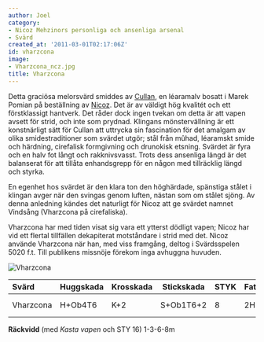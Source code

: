 ```yaml
---
author: Joel
category:
- Nicoz Mehzinors personliga och ansenliga arsenal
- Svärd
created_at: '2011-03-01T02:17:06Z'
id: vharzcona
image:
- Vharzcona_ncz.jpg
title: Vharzcona
---
```

Detta graciösa melorsvärd smiddes av [Cullan], en léaramalv bosatt i Marek Pomian på beställning av [Nicoz]. Det är av väldigt hög kvalitét och ett förstklassigt hantverk. Det råder dock ingen tvekan om detta är att vapen avsett för strid, och inte som prydnad. Klingans mönstervällning är ett konstnärligt sätt för Cullan att uttrycka sin fascination för det amalgam av olika smidestraditioner som svärdet utgör; stål från mûhad, léaramskt smide och härdning, cirefalisk formgivning och drunokisk etsning. Svärdet är fyra och en halv fot långt och rakknivsvasst. Trots dess ansenliga längd är det balanserat för att tillåta enhandsgrepp för en någon med tillräcklig längd och styrka.

En egenhet hos svärdet är den klara ton den höghärdade, spänstiga stålet i klingan avger när den svingas genom luften, nästan som om stålet sjöng. Av denna anledning kändes det naturligt för Nicoz att ge svärdet namnet Vindsång (Vharzcona på cirefaliska).

Vharzcona har med tiden visat sig vara ett ytterst dödligt vapen; Nicoz har vid ett flertal tillfällen dekapiterat motståndare i strid med det.
Nicoz använde Vharzcona när han, med viss framgång, deltog i Svärdsspelen 5020 f.t. Till publikens missnöje förekom inga avhuggna huvuden.

![Vharzcona]

| Svärd     | Huggskada | Krosskada | Stickskada | STYK | Fattn | BRYT | SI  | Längd  | Vikt   | Pris |
|:----------|-----------|-----------|------------|------|-------|------|-----|--------|--------|------|
| Vharzcona | H+Ob4T6   | K+2       | S+Ob1T6+2  | 8    | 2H    | 14   | 4/4 | 137 cm | 1,8 kg | \-   |

**Räckvidd** (med *Kasta vapen* och STY 16) 1-3-6-8m

  [Cullan]: Cullan
  [Nicoz]: Nicoz_Mehzinor
  [Vharzcona]: Vharzcona_ncz.jpg "Vharzcona"